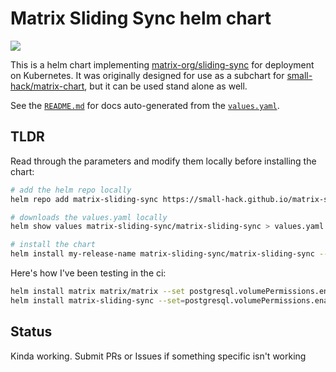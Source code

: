 # Matrix Sliding Sync helm chart

<a href="https://github.com/small-hack/matrix-sliding-sync-chart/releases"><img src="https://img.shields.io/github/v/release/small-hack/matrix-sliding-sync-chart?style=plastic&labelColor=blue&color=green&logo=GitHub&logoColor=white"></a>

This is a helm chart implementing [matrix-org/sliding-sync](https://github.com/matrix-org/sliding-sync/tree/main) for deployment on Kubernetes. It was originally designed for use as a subchart for [small-hack/matrix-chart](https://github.com/small-hack/matrix-chart), but it can be used stand alone as well.

See the [`README.md`](https://github.com/small-hack/matrix-sliding-sync-chart/blob/main/charts/matrix-sliding-sync/README.md) for docs auto-generated from the [`values.yaml`](https://github.com/small-hack/matrix-sliding-sync-chart/blob/main/charts/matrix-sliding-sync/values.yaml).

## TLDR

Read through the parameters and modify them locally before installing the chart:

```bash
# add the helm repo locally
helm repo add matrix-sliding-sync https://small-hack.github.io/matrix-sliding-sync-chart

# downloads the values.yaml locally
helm show values matrix-sliding-sync/matrix-sliding-sync > values.yaml

# install the chart
helm install my-release-name matrix-sliding-sync/matrix-sliding-sync --values values.yaml
```

Here's how I've been testing in the ci:

```bash
helm install matrix matrix/matrix --set postgresql.volumePermissions.enabled=false,postgresql.primary.networkPolicy.enabled=false,element.enabled=true,fullnameOverride=matrix-stack
helm install matrix-sliding-sync --set=postgresql.volumePermissions.enabled=false,postgresql.primary.networkPolicy.enabled=false,syncv3.server=http://matrix-stack-element matrix-sliding-sync/matrix-sliding-sync
```

## Status

Kinda working. Submit PRs or Issues if something specific isn't working
